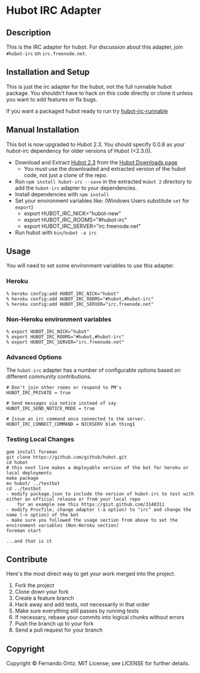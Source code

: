# Hubot IRC Adapter

## Description

This is the IRC adapter for hubot.  For discussion about this adapter, join `#hubot-irc` on `irc.freenode.net`.

## Installation and Setup

This is just the irc adapter for the hubot, not the full runnable hubot package.  You shouldn't have to hack on this code directly or clone it unless you want to add features or fix bugs.

If you want a packaged hubot ready to run try [hubot-irc-runnable](https://github.com/jgable/hubot-irc-runnable)

## Manual Installation

This bot is now upgraded to Hubot 2.3.  You should specify 0.0.8 as your hubot-irc dependency for older versions of Hubot (<2.3.0).

* Download and Extract [Hubot 2.3](https://github.com/downloads/github/hubot/hubot-2.3.2.tar.gz) from the [Hubot Downloads page](https://github.com/github/hubot/downloads)
    - You *must* use the downloaded and extracted version of the hubot code, not just a clone of the repo.
* Run `npm install hubot-irc --save` in the extracted `Hubot 2` directory to add the `hubot-irc` adapter to your dependencies.
* Install dependencies with `npm install`
* Set your environment variables like: (Windows Users substitute `set` for `export`)
    * export HUBOT_IRC_NICK="hubot-new"
    * export HUBOT_IRC_ROOMS="#hubot-irc"
    * export HUBOT_IRC_SERVER="irc.freenode.net"
* Run hubot with `bin/hubot -a irc`

## Usage

You will need to set some environment variables to use this adapter.

### Heroku

    % heroku config:add HUBOT_IRC_NICK="hubot"
    % heroku config:add HUBOT_IRC_ROOMS="#hubot,#hubot-irc"
    % heroku config:add HUBOT_IRC_SERVER="irc.freenode.net"

### Non-Heroku environment variables

    % export HUBOT_IRC_NICK="hubot"
    % export HUBOT_IRC_ROOMS="#hubot,#hubot-irc"
    % export HUBOT_IRC_SERVER="irc.freenode.net"

### Advanced Options

The `hubot-irc` adapter has a number of configurable options based on different community contributions.

    # Don't join other rooms or respond to PM's
    HUBOT_IRC_PRIVATE = true

    # Send messages via notice instead of say
    HUBOT_IRC_SEND_NOTICE_MODE = true

    # Issue an irc command once connected to the server.
    HUBOT_IRC_CONNECT_COMMAND = NICKSERV blah thing1
    
### Testing Local Changes

    gem install foreman
    git clone https://github.com/github/hubot.git
    cd hubot
    # this next line makes a deployable version of the bot for heroku or local deployments
    make package 
    mv hubot/ ../testbot
    cd ../testbot
    - modify package.json to include the version of hubot-irc to test with either an official release or from your local repo
        for an example see this https://gist.github.com/3148311
    - modify Procfile, change adapter (-a option) to "irc" and change the name (-n option) of the bot
    - make sure you followed the usage section from above to set the environment variables (Non-Heroku section)
    foreman start
    
    ...and that is it

## Contribute

Here's the most direct way to get your work merged into the project.

1. Fork the project
2. Clone down your fork
3. Create a feature branch
4. Hack away and add tests, not necessarily in that order
5. Make sure everything still passes by running tests
6. If necessary, rebase your commits into logical chunks without errors
7. Push the branch up to your fork
8. Send a pull request for your branch

## Copyright

Copyright &copy; Fernando Ortiz. MIT License; see LICENSE for further details.

